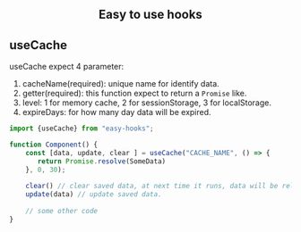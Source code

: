 <h2 align="center">Easy to use hooks</h2>

## useCache
useCache expect 4 parameter:
1. cacheName(required): unique name for identify data.
2. getter(required): this function expect to return a `Promise` like.
3. level: 1 for memory cache, 2 for sessionStorage, 3 for localStorage.
4. expireDays: for how many day data will be expired.

```javascript
import {useCache} from "easy-hooks";

function Component() {
    const [data, update, clear ] = useCache("CACHE_NAME", () => {
       return Promise.resolve(SomeData) 
    }, 0, 30);
    
    clear() // clear saved data, at next time it runs, data will be reloaded.
    update(data) // update saved data. 
    
    // some other code
}
```